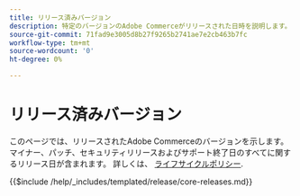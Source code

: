 ```yaml
---
title: リリース済みバージョン
description: 特定のバージョンのAdobe Commerceがリリースされた日時を説明します。
source-git-commit: 71fad9e3005d8b27f9265b2741ae7e2cb463b7fc
workflow-type: tm+mt
source-wordcount: '0'
ht-degree: 0%

---
```



# リリース済みバージョン

このページでは、リリースされたAdobe Commerceのバージョンを示します。 マイナー、パッチ、セキュリティリリースおよびサポート終了日のすべてに関するリリース日が含まれます。 詳しくは、 [ライフサイクルポリシー](lifecycle-policy.md).

{{$include /help/_includes/templated/release/core-releases.md}}
